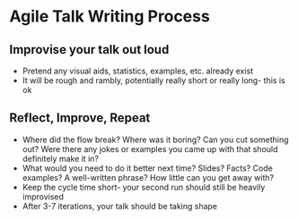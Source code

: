 # Agile Talk Writing Process

## Improvise your talk out loud
* Pretend any visual aids, statistics, examples, etc. already exist
* It will be rough and rambly, potentially really short or really long- this is ok

## Reflect, Improve, Repeat
* Where did the flow break? Where was it boring? Can you cut something out? Were there any jokes or examples you came up with that should definitely make it in?
* What would you need to do it better next time? Slides? Facts? Code examples? A well-written phrase? How little can you get away with?
* Keep the cycle time short- your second run should still be heavily improvised
* After 3-7 iterations, your talk should be taking shape



